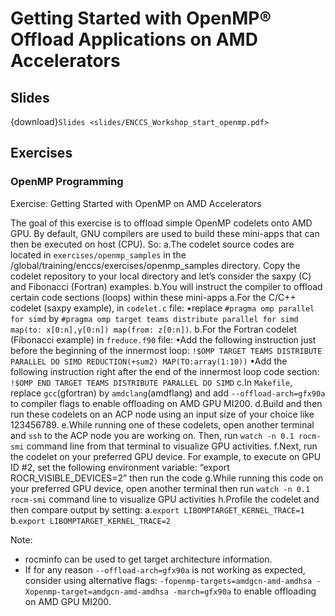 #  Getting Started with OpenMP® Offload Applications on AMD Accelerators

## Slides

{download}`Slides <slides/ENCCS_Workshop_start_openmp.pdf>`

## Exercises

  ### OpenMP Programming
  
  Exercise: Getting Started with OpenMP on AMD Accelerators 
  
  The goal of this exercise is to offload simple OpenMP codelets onto AMD GPU. By default, GNU compilers are used to build these mini-apps that can then be executed on host (CPU). So:
  a.The codelet source codes are located in `exercises/openmp_samples` in the /global/training/enccs/exercises/openmp_samples directory.
  Copy the codelet repository to your local directory and let’s consider the saxpy (C) and Fibonacci (Fortran) examples.
  b.You will instruct the compiler to offload certain code sections (loops) within these mini-apps
  a.For the C/C++ codelet (saxpy example), in `codelet.c` file:
  •replace `#pragma omp parallel for simd` by `#pragma omp target teams distribute parallel for simd map(to: x[0:n],y[0:n]) map(from: z[0:n])`.
  b.For the Fortran codelet (Fibonacci example) in `freduce.f90` file:
  •Add the following instruction just before the beginning of the innermost loop: `!$OMP TARGET TEAMS DISTRIBUTE PARALLEL DO SIMD REDUCTION(+sum2) MAP(TO:array(1:10))`
  •Add the following instruction right after the end of the innermost loop code section: `!$OMP END TARGET TEAMS DISTRIBUTE PARALLEL DO SIMD`
  c.In `Makefile`, replace `gcc`(gfortran) by `amdclang`(amdflang) and add `--offload-arch=gfx90a` to compiler flags to enable offloading on AMD GPU MI200.
  d.Build and then run these codelets on an ACP node using an input size of your choice like 123456789. 
  e.While running one of these codelets, open another terminal and `ssh` to the ACP node you are working on. Then, run `watch -n 0.1 rocm-smi` command line from that terminal to visualize GPU activities.
  f.Next, run the codelet on your preferred GPU device. For example, to execute on GPU ID #2, set the following environment variable: “export ROCR_VISIBLE_DEVICES=2” then run the code
  g.While running this code on your preferred GPU device, open another terminal then run `watch -n 0.1 rocm-smi` command line to visualize GPU activities
  h.Profile the codelet and then compare output by setting:
  a.`export LIBOMPTARGET_KERNEL_TRACE=1`
  b.`export LIBOMPTARGET_KERNEL_TRACE=2`
  
Note: 

- rocminfo can be used to get target architecture information.
- If for any reason `--offload-arch=gfx90a` is not working as expected, consider using alternative flags: `-fopenmp-targets=amdgcn-amd-amdhsa -Xopenmp-target=amdgcn-amd-amdhsa -march=gfx90a` to enable offloading on AMD GPU MI200. 
